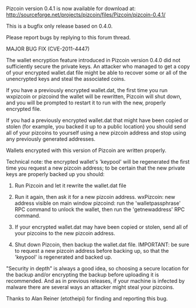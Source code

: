 Pizcoin version 0.4.1 is now available for download at:
http://sourceforge.net/projects/pizcoin/files/Pizcoin/pizcoin-0.4.1/

This is a bugfix only release based on 0.4.0.

Please report bugs by replying to this forum thread.

MAJOR BUG FIX  (CVE-2011-4447)

The wallet encryption feature introduced in Pizcoin version 0.4.0 did not sufficiently secure the private keys. An attacker who
managed to get a copy of your encrypted wallet.dat file might be able to recover some or all of the unencrypted keys and steal the
associated coins.

If you have a previously encrypted wallet.dat, the first time you run wxpizcoin or pizcoind the wallet will be rewritten, Pizcoin will
shut down, and you will be prompted to restart it to run with the new, properly encrypted file.

If you had a previously encrypted wallet.dat that might have been copied or stolen (for example, you backed it up to a public
location) you should send all of your pizcoins to yourself using a new pizcoin address and stop using any previously generated addresses.

Wallets encrypted with this version of Pizcoin are written properly.

Technical note: the encrypted wallet's 'keypool' will be regenerated the first time you request a new pizcoin address; to be certain that the
new private keys are properly backed up you should:

1. Run Pizcoin and let it rewrite the wallet.dat file

2. Run it again, then ask it for a new pizcoin address.
wxPizcoin: new address visible on main window
pizcoind: run the 'walletpassphrase' RPC command to unlock the wallet,  then run the 'getnewaddress' RPC command.

3. If your encrypted wallet.dat may have been copied or stolen, send all of your pizcoins to the new pizcoin address.

4. Shut down Pizcoin, then backup the wallet.dat file.
IMPORTANT: be sure to request a new pizcoin address before backing up, so that the 'keypool' is regenerated and backed up.

"Security in depth" is always a good idea, so choosing a secure location for the backup and/or encrypting the backup before uploading it is recommended. And as in previous releases, if your machine is infected by malware there are several ways an attacker might steal your pizcoins.

Thanks to Alan Reiner (etotheipi) for finding and reporting this bug.
